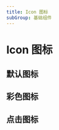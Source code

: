 ```yaml
---
title: Icon 图标
subGroup: 基础组件
---
```


# Icon 图标

## 默认图标

<Demo src="./demos/icon.tsx" />

## 彩色图标

<Demo src="./demos/color.tsx" />

## 点击图标

<Demo src="./demos/click.tsx" />